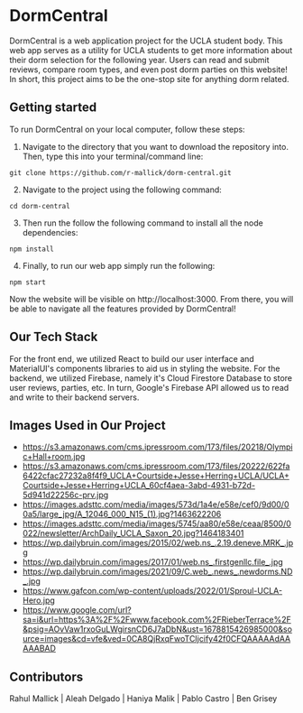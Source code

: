 # DormCentral

DormCentral is a web application project for the UCLA student body. This web app serves as a utility for UCLA students to get more information about their dorm selection for the following year. Users can read and submit reviews, compare room types, and even post dorm parties on this website! In short, this project aims to be the one-stop site for anything dorm related. 

## Getting started

To run DormCentral on your local computer, follow these steps:

1. Navigate to the directory that you want to download the repository into. Then, type this into your terminal/command line:

```
git clone https://github.com/r-mallick/dorm-central.git
```

2. Navigate to the project using the following command:

```
cd dorm-central
```

3. Then run the follow the following command to install all the node dependencies:

```
npm install
```

4. Finally, to run our web app simply run the following:

```
npm start
```

Now the website will be visible on http://localhost:3000. From there, you will be able to navigate all the features provided by DormCentral!

## Our Tech Stack
For the front end, we utilized React to build our user interface and MaterialUI's components libraries to aid us in styling the website. For the backend, we utilized Firebase, namely it's Cloud Firestore Database to store user reviews, parties, etc. In turn, Google's Firebase API allowed us to read and write to their backend servers. 

## Images Used in Our Project

* https://s3.amazonaws.com/cms.ipressroom.com/173/files/20218/Olympic+Hall+room.jpg
* https://s3.amazonaws.com/cms.ipressroom.com/173/files/20222/622fa6422cfac27232a8f4f9_UCLA+Courtside+Jesse+Herring+UCLA/UCLA+Courtside+Jesse+Herring+UCLA_60cf4aea-3abd-4931-b72d-5d941d22256c-prv.jpg
* https://images.adsttc.com/media/images/573d/1a4e/e58e/cef0/9d00/00a5/large_jpg/A_12046_000_N15_(1).jpg?1463622206
* https://images.adsttc.com/media/images/5745/aa80/e58e/ceaa/8500/0022/newsletter/ArchDaily_UCLA_Saxon_20.jpg?1464183401
* https://wp.dailybruin.com/images/2015/02/web.ns_.2.19.deneve.MRK_.jpg
* https://wp.dailybruin.com/images/2017/01/web.ns_.firstgenllc.file_.jpg
* https://wp.dailybruin.com/images/2021/09/C.web_.news_.newdorms.ND_.jpg
* https://www.gafcon.com/wp-content/uploads/2022/01/Sproul-UCLA-Hero.jpg
* https://www.google.com/url?sa=i&url=https%3A%2F%2Fwww.facebook.com%2FRieberTerrace%2F&psig=AOvVaw1rxoGuLWgirsnCD6J7aDbN&ust=1678815426985000&source=images&cd=vfe&ved=0CA8QjRxqFwoTCIjcify42f0CFQAAAAAdAAAAABAD

## Contributors

Rahul Mallick | Aleah Delgado | Haniya Malik | Pablo Castro | Ben Grisey
